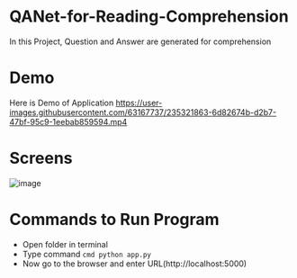 # QANet-for-Reading-Comprehension
 In this Project, Question and Answer are generated for comprehension
# Demo
Here is Demo of Application
https://user-images.githubusercontent.com/63167737/235321863-6d82674b-d2b7-47bf-95c9-1eebab859594.mp4
# Screens
![image](https://user-images.githubusercontent.com/63167737/235334648-f97cf7df-98ea-4629-a3db-44fed6dfb54c.png)
# Commands to Run Program
- Open folder in terminal 
- Type command 
      ```cmd
      python app.py
      ```
- Now go to the browser and enter URL(http://localhost:5000)

